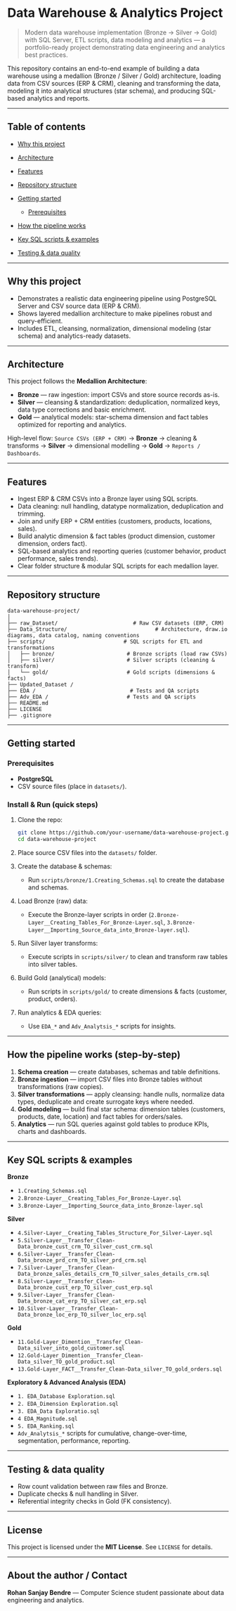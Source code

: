 # Data Warehouse & Analytics Project

> Modern data warehouse implementation (Bronze → Silver → Gold) with SQL Server, ETL scripts, data modeling and analytics — a portfolio-ready project demonstrating data engineering and analytics best practices.

This repository contains an end-to-end example of building a data warehouse using a medallion (Bronze / Silver / Gold) architecture, loading data from CSV sources (ERP & CRM), cleaning and transforming the data, modeling it into analytical structures (star schema), and producing SQL-based analytics and reports.

---

## Table of contents

* [Why this project](#why-this-project)
* [Architecture](#architecture)
* [Features](#features)
* [Repository structure](#repository-structure)
* [Getting started](#getting-started)

  * [Prerequisites](#prerequisites)
* [How the pipeline works](#how-the-pipeline-works (step-by-step))
* [Key SQL scripts & examples](#key-sql-scripts--examples)
* [Testing & data quality](#testing--data-quality)

---

## Why this project

* Demonstrates a realistic data engineering pipeline using PostgreSQL Server and CSV source data (ERP & CRM).
* Shows layered medallion architecture to make pipelines robust and query-efficient.
* Includes ETL, cleansing, normalization, dimensional modeling (star schema) and analytics-ready datasets.

---

## Architecture

This project follows the **Medallion Architecture**:

* **Bronze** — raw ingestion: import CSVs and store source records as-is.
* **Silver** — cleansing & standardization: deduplication, normalized keys, data type corrections and basic enrichment.
* **Gold** — analytical models: star-schema dimension and fact tables optimized for reporting and analytics.

High-level flow:
`Source CSVs (ERP + CRM)` → **Bronze** → cleaning & transforms → **Silver** → dimensional modelling → **Gold** → `Reports / Dashboards`.

---

## Features

* Ingest ERP & CRM CSVs into a Bronze layer using SQL scripts.
* Data cleaning: null handling, datatype normalization, deduplication and trimming.
* Join and unify ERP + CRM entities (customers, products, locations, sales).
* Build analytic dimension & fact tables (product dimension, customer dimension, orders fact).
* SQL-based analytics and reporting queries (customer behavior, product performance, sales trends).
* Clear folder structure & modular SQL scripts for each medallion layer.

---

## Repository structure

```
data-warehouse-project/
│
├── raw_Dataset/                        # Raw CSV datasets (ERP, CRM)
├── Data_Structure/                            # Architecture, draw.io diagrams, data catalog, naming conventions
├── scripts/                         # SQL scripts for ETL and transformations
│   ├── bronze/                       # Bronze scripts (load raw CSVs)
│   ├── silver/                       # Silver scripts (cleaning & transform)
│   └── gold/                         # Gold scripts (dimensions & facts)
├── Updated_Dataset /
├── EDA /                              # Tests and QA scripts
├── Adv_EDA /                         # Tests and QA scripts
├── README.md
├── LICENSE
├── .gitignore
```

---

## Getting started

### Prerequisites

* **PostgreSQL** 
* CSV source files (place in `datasets/`).


### Install & Run (quick steps)

1. Clone the repo:

   ```bash
   git clone https://github.com/your-username/data-warehouse-project.git
   cd data-warehouse-project
   ```

2. Place source CSV files into the `datasets/` folder.

3. Create the database & schemas:

   * Run `scripts/bronze/1.Creating_Schemas.sql` to create the database and schemas.

4. Load Bronze (raw) data:

   * Execute the Bronze-layer scripts in order (`2.Bronze-Layer__Creating_Tables_For_Bronze-Layer.sql`, `3.Bronze-Layer__Importing_Source_data_into_Bronze-layer.sql`).

5. Run Silver layer transforms:

   * Execute scripts in `scripts/silver/` to clean and transform raw tables into silver tables.

6. Build Gold (analytical) models:

   * Run scripts in `scripts/gold/` to create dimensions & facts (customer, product, orders).

7. Run analytics & EDA queries:

   * Use `EDA_*` and `Adv_Analytsis_*` scripts for insights.

---

## How the pipeline works (step-by-step)

1. **Schema creation** — create databases, schemas and table definitions.
2. **Bronze ingestion** — import CSV files into Bronze tables without transformations (raw copies).
3. **Silver transformations** — apply cleansing: handle nulls, normalize data types, deduplicate and create surrogate keys where needed.
4. **Gold modeling** — build final star schema: dimension tables (customers, products, date, location) and fact tables for orders/sales.
5. **Analytics** — run SQL queries against gold tables to produce KPIs, charts and dashboards.

---

## Key SQL scripts & examples

**Bronze**

* `1.Creating_Schemas.sql`
* `2.Bronze-Layer__Creating_Tables_For_Bronze-Layer.sql`
* `3.Bronze-Layer__Importing_Source_data_into_Bronze-layer.sql`

**Silver**

* `4.Silver-Layer__Creating_Tables_Structure_For_Silver-Layer.sql`
* `5.Silver-Layer__Transfer_Clean-Data_bronze_cust_crm_TO_silver_cust_crm.sql`
* `6.Silver-Layer__Transfer_Clean-Data_bronze_prd_crm_TO_silver_prd_crm.sql`
* `7.Silver-Layer__Transfer_Clean-Data_bronze_sales_details_crm_TO_silver_sales_details_crm.sql`
* `8.Silver-Layer__Transfer_Clean-Data_bronze_cust_erp_TO_silver_cust_erp.sql`
* `9.Silver-Layer__Transfer_Clean-Data_bronze_cat_erp_TO_silver_cat_erp.sql`
* `10.Silver-Layer__Transfer_Clean-Data_bronze_loc_erp_TO_silver_loc_erp.sql`

**Gold**

* `11.Gold-Layer_Dimention__Transfer_Clean-Data_silver_into_gold_customer.sql`
* `12.Gold-Layer_Dimention__Transfer_Clean-Data_silver_TO_gold_product.sql`
* `13.Gold-Layer_FACT__Transfer_Clean-Data_silver_TO_gold_orders.sql`

**Exploratory & Advanced Analysis (EDA)**

* `1. EDA_Database Exploration.sql`
* `2. EDA_Dimension Exploration.sql`
* `3. EDA_Data Exploratio.sql`
* `4 EDA_Magnitude.sql`
* `5. EDA_Ranking.sql`
* `Adv_Analytsis_*` scripts for cumulative, change-over-time, segmentation, performance, reporting.

---

## Testing & data quality

* Row count validation between raw files and Bronze.
* Duplicate checks & null handling in Silver.
* Referential integrity checks in Gold (FK consistency).

---

## License

This project is licensed under the **MIT License**. See `LICENSE` for details.

---

## About the author / Contact

**Rohan Sanjay Bendre** — Computer Science student passionate about data engineering and analytics.

